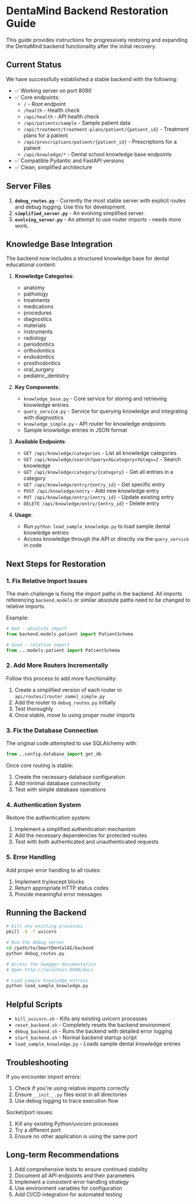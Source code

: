 # DentaMind Backend Restoration Guide

This guide provides instructions for progressively restoring and expanding the DentaMind backend functionality after the initial recovery.

## Current Status

We have successfully established a stable backend with the following:

- ✅ Working server on port 8090
- ✅ Core endpoints:
  - `/` - Root endpoint
  - `/health` - Health check
  - `/api/health` - API health check
  - `/api/patients/sample` - Sample patient data
  - `/api/treatment/treatment-plans/patient/{patient_id}` - Treatment plans for a patient
  - `/api/prescriptions/patient/{patient_id}` - Prescriptions for a patient
  - `/api/knowledge/*` - Dental school knowledge base endpoints
- ✅ Compatible Pydantic and FastAPI versions
- ✅ Clean, simplified architecture

## Server Files

1. **`debug_routes.py`** - Currently the most stable server with explicit routes and debug logging. Use this for development.
2. **`simplified_server.py`** - An evolving simplified server.
3. **`evolving_server.py`** - An attempt to use router imports - needs more work.

## Knowledge Base Integration

The backend now includes a structured knowledge base for dental educational content:

1. **Knowledge Categories**:
   - anatomy
   - pathology
   - treatments
   - medications
   - procedures
   - diagnostics
   - materials
   - instruments
   - radiology
   - periodontics
   - orthodontics
   - endodontics
   - prosthodontics
   - oral_surgery
   - pediatric_dentistry

2. **Key Components**:
   - `knowledge_base.py` - Core service for storing and retrieving knowledge entries
   - `query_service.py` - Service for querying knowledge and integrating with diagnostics
   - `knowledge_simple.py` - API router for knowledge endpoints
   - Sample knowledge entries in JSON format

3. **Available Endpoints**:
   - `GET /api/knowledge/categories` - List all knowledge categories
   - `GET /api/knowledge/search?query=X&category=Y&tags=Z` - Search knowledge
   - `GET /api/knowledge/category/{category}` - Get all entries in a category
   - `GET /api/knowledge/entry/{entry_id}` - Get specific entry
   - `POST /api/knowledge/entry` - Add new knowledge entry
   - `PUT /api/knowledge/entry/{entry_id}` - Update existing entry
   - `DELETE /api/knowledge/entry/{entry_id}` - Delete entry

4. **Usage**:
   - Run `python load_sample_knowledge.py` to load sample dental knowledge entries
   - Access knowledge through the API or directly via the `query_service` in code

## Next Steps for Restoration

### 1. Fix Relative Import Issues

The main challenge is fixing the import paths in the backend. All imports referencing `backend.models` or similar absolute paths need to be changed to relative imports.

Example:
```python
# Bad - absolute import
from backend.models.patient import PatientSchema

# Good - relative import
from ...models.patient import PatientSchema
```

### 2. Add More Routers Incrementally

Follow this process to add more functionality:

1. Create a simplified version of each router in `api/routes/[router_name]_simple.py`
2. Add the router to `debug_routes.py` initially
3. Test thoroughly
4. Once stable, move to using proper router imports

### 3. Fix the Database Connection

The original code attempted to use SQLAlchemy with:
```python
from ..config.database import get_db
```

Once core routing is stable:
1. Create the necessary database configuration
2. Add minimal database connectivity
3. Test with simple database operations

### 4. Authentication System

Restore the authentication system:
1. Implement a simplified authentication mechanism
2. Add the necessary dependencies for protected routes
3. Test with both authenticated and unauthenticated requests

### 5. Error Handling

Add proper error handling to all routes:
1. Implement try/except blocks
2. Return appropriate HTTP status codes
3. Provide meaningful error messages

## Running the Backend

```bash
# Kill any existing processes
pkill -9 -f uvicorn

# Run the debug server
cd /path/to/SmartDentalAI/backend
python debug_routes.py

# Access the Swagger documentation
# Open http://localhost:8090/docs

# Load sample knowledge entries
python load_sample_knowledge.py
```

## Helpful Scripts

- `kill_uvicorn.sh` - Kills any existing uvicorn processes
- `reset_backend.sh` - Completely resets the backend environment
- `debug_backend.sh` - Runs the backend with detailed error logging
- `start_backend.sh` - Normal backend startup script
- `load_sample_knowledge.py` - Loads sample dental knowledge entries

## Troubleshooting

If you encounter import errors:
1. Check if you're using relative imports correctly
2. Ensure `__init__.py` files exist in all directories
3. Use debug logging to trace execution flow

Socket/port issues:
1. Kill any existing Python/uvicorn processes
2. Try a different port
3. Ensure no other application is using the same port

## Long-term Recommendations

1. Add comprehensive tests to ensure continued stability
2. Document all API endpoints and their parameters
3. Implement a consistent error handling strategy
4. Use environment variables for configuration
5. Add CI/CD integration for automated testing 